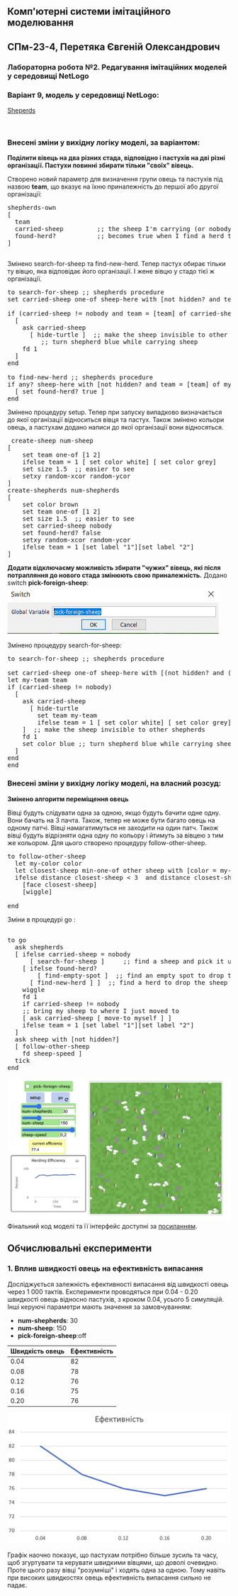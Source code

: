 ## Комп'ютерні системи імітаційного моделювання
## СПм-23-4, **Перетяка Євгеній Олександрович**
### Лабораторна робота №**2**. Редагування імітаційних моделей у середовищі NetLogo


### Варіант 9, модель у середовищі NetLogo:
[Sheperds](http://www.netlogoweb.org/launch#http://www.netlogoweb.org/assets/modelslib/Sample%20Models/Biology/Shepherds.nlogo)

<br>

### Внесені зміни у вихідну логіку моделі, за варіантом:

**Поділити вівець на два різних стада, відповідно і пастухів на дві різні організації. Пастухи повинні збирати тільки "своїх" вівець.** 

Створено новий параметр для визначення групи овець та пастухів під назвою **team**, що вказує на їхню приналежність до першої або другої організації:
<pre>
shepherds-own
[
  team 
  carried-sheep         ;; the sheep I'm carrying (or nobody if I'm not carrying in)
  found-herd?           ;; becomes true when I find a herd to drop it in
]

</pre>

Змінено search-for-sheep та find-new-herd. Тепер пастух обирає тільки ту вівцю, яка відповідає його організації. І жене вівцю у стадо тієї ж організації.
<pre>
to search-for-sheep ;; shepherds procedure
set carried-sheep one-of sheep-here with [not hidden? and team = [team] of myself]

if (carried-sheep != nobody and team = [team] of carried-sheep)
  [
    ask carried-sheep
      [ hide-turtle ]  ;; make the sheep invisible to other shepherds
         ;; turn shepherd blue while carrying sheep
    fd 1
  ]
end

to find-new-herd ;; shepherds procedure
if any? sheep-here with [not hidden? and team = [team] of myself]
  [ set found-herd? true ]
end
</pre>


Змінено процедуру setup. Тепер при запуску випадково визначається до якої організації відноситься вівця та пастух. Також змінено кольори овець, а пастухам додано написи до якої організації вони відносяться.
<pre>
 create-sheep num-sheep
[ 
    set team one-of [1 2]
    ifelse team = 1 [ set color white] [ set color grey]
    set size 1.5  ;; easier to see
    setxy random-xcor random-ycor
]
create-shepherds num-shepherds
[ 
    set color brown
    set team one-of [1 2]
    set size 1.5  ;; easier to see
    set carried-sheep nobody
    set found-herd? false
    setxy random-xcor random-ycor
    ifelse team = 1 [set label "1"][set label "2"]
]
</pre>

                  
**Додати відключаєму можливість збирати "чужих" вівець, які після потрапляння до нового стада змінюють свою приналежність.**
Додано switch **pick-foreign-sheep**:
![Додати відключаєму можливість збирати "чужих" вівець](3.png)

Змінено процедуру search-for-sheep:
<pre>
to search-for-sheep ;; shepherds procedure
  
set carried-sheep one-of sheep-here with [(not hidden? and ( pick-foreign-sheep or team = [team] of myself))]
let my-team team
if (carried-sheep != nobody)
  [
    ask carried-sheep
      [ hide-turtle 
        set team my-team
        ifelse team = 1 [ set color white] [ set color grey]
    ]  ;; make the sheep invisible to other shepherds
    fd 1
    set color blue ;; turn shepherd blue while carrying sheep
  ]
end
end
</pre>



### Внесені зміни у вихідну логіку моделі, на власний розсуд:
**Змінено алгоритм переміщення овець**

Вівці будуть слідувати одна за одною, якщо будуть бачити одне одну. Вони бачать на 3 пачта. Також, тепер не може бути багато овець на одному патчі. Вівці намагатимуться не заходити на один патч. Також вівці будуть відрізняти одна одну по кольору і йтимуть за вівцею з тим же кольором. Для цього створено процедуру follow-other-sheep.
<pre>
to follow-other-sheep
  let my-color color
  let closest-sheep min-one-of other sheep with [color = my-color][distance myself]
  ifelse distance closest-sheep < 3  and distance closest-sheep > 1
    [face closest-sheep]
    [wiggle]
  
end
</pre>

Зміни в процедурі go :
<pre>
  
to go
  ask shepherds
  [ ifelse carried-sheep = nobody
      [ search-for-sheep ]     ;; find a sheep and pick it up
    [ ifelse found-herd?
        [ find-empty-spot ]  ;; find an empty spot to drop the sheep
      [ find-new-herd ] ]  ;; find a herd to drop the sheep in
    wiggle
    fd 1
    if carried-sheep != nobody
    ;; bring my sheep to where I just moved to
    [ ask carried-sheep [ move-to myself ] ]
    ifelse team = 1 [set label "1"][set label "2"]
  ]
  ask sheep with [not hidden?]
  [ follow-other-sheep
    fd sheep-speed ]
  tick
end
</pre>
![Скріншот моделі в процесі симуляції](2.png)
Фінальний код моделі та її інтерфейс доступні за [посиланням](model.nlogo). 
<br>
  
## Обчислювальні експерименти
### 1. Вплив швидкості овець на ефективність випасання
Досліджується залежність ефективності випасання від  швидкості овець через 1 000 тактів.
Експерименти проводяться при 0.04 - 0.20 швидкості овець відносно пастухів, з кроком 0.04, усього 5 симуляцій.  
Інші керуючі параметри мають значення за замовчуванням:
- **num-shepherds**: 30
- **num-sheep**: 150
- **pick-foreign-sheep**:off

<table>
<thead>
<tr><th>Швидкість овець</th><th>Ефективність</th></tr>
</thead>
<tbody>
<tr><td>0.04</td><td>82</td></tr>
<tr><td>0.08</td><td>78</td></tr>
<tr><td>0.12</td><td>76</td></tr>
<tr><td>0.16</td><td>75</td></tr>
<tr><td>0.20</td><td>76</td></tr>
</tbody>
</table>

![Вплив швидкості овець на ефективність випасання](1.png)

Графік наочно показує, що пастухам потрібно більше зусиль та часу, щоб згуртувати та керувати швидкими вівцями, що доволі очевидно. Проте цього разу вівці "розумніші" і ходять одна за одною. Тому навіть при високих швидкостях овець ефективність випасання сильно не падає.

